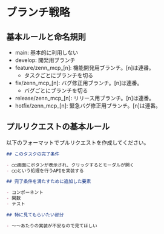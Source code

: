 # ブランチ戦略

## 基本ルールと命名規則

- main: 基本的に利用しない
- develop: 開発用ブランチ
- feature/zenn_mcp_[n]: 機能開発用ブランチ。[n]は連番。
  - タスクごとにブランチを切る
- fix/zenn_mcp_[n]: バグ修正用ブランチ。[n]は連番。
  - バグごとにブランチを切る
- release/zenn_mcp_[n]: リリース用ブランチ。[n]は連番。
- hotfix/zenn_mcp_[n]: 緊急バグ修正用ブランチ。[n]は連番。

## プルリクエストの基本ルール

以下のフォーマットでプルリクエストを作成してください。

```markdown
## このタスクの完了条件

- ◯◯画面にボタンが表示され、クリックするとモーダルが開く
- ◯◯という処理を行うAPIを実装する

## 完了条件を満たすために追加した要素

- コンポーネント
- 関数
- テスト

## 特に見てもらいたい部分

- 〜〜あたりの実装が不安なので見てほしい
```
